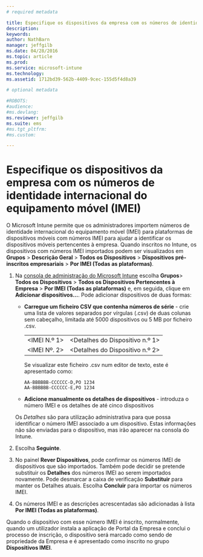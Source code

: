 ```yaml
---
# required metadata

title: Especifique os dispositivos da empresa com os números de identidade internacional do equipamento móvel (IMEI) | Microsoft Intune
description:
keywords:
author: NathBarn
manager: jeffgilb
ms.date: 04/28/2016
ms.topic: article
ms.prod:
ms.service: microsoft-intune
ms.technology:
ms.assetid: 1712bd39-562b-4409-9cec-155d5f4d8a39

# optional metadata

#ROBOTS:
#audience:
#ms.devlang:
ms.reviewer: jeffgilb
ms.suite: ems
#ms.tgt_pltfrm:
#ms.custom:

---
```


# Especifique os dispositivos da empresa com os números de identidade internacional do equipamento móvel (IMEI)
O Microsoft Intune permite que os administradores importem números de identidade internacional do equipamento móvel (IMEI) para plataformas de dispositivos móveis com números IMEI para ajudar a identificar os dispositivos móveis pertencentes à empresa. Quando inscritos no Intune, os dispositivos com números IMEI importados podem ser visualizados em **Grupos** > **Descrição Geral** > **Todos os Dispositivos** > **Dispositivos pré-inscritos empresariais** > **Por IMEI (Todas as plataformas)**.

1. Na [consola de administração do Microsoft Intune](http://manage.microsoft.com) escolha **Grupos**&gt; **Todos os Dispositivos** &gt; **Todos os Dispositivos Pertencentes à Empresa** &gt; **Por IMEI (Todas as plataformas)** e, em seguida, clique em **Adicionar dispositivos…**. Pode adicionar dispositivos de duas formas:

    -   **Carregue um ficheiro CSV que contenha números de série** - crie uma lista de valores separados por vírgulas (.csv) de duas colunas sem cabeçalho, limitada até 5000 dispositivos ou 5 MB por ficheiro .csv.

        |||
        |-|-|
        |&lt;IMEI N.º 1&gt;|&lt;Detalhes do Dispositivo n.º 1&gt;|
        |&lt;IMEI Nº. 2&gt;|&lt;Detalhes do Dispositivo n.º 2&gt;|
        Se visualizar este ficheiro .csv num editor de texto, este é apresentado como:

        ```
        AA-BBBBBB-CCCCCC-D,PO 1234
        AA-BBBBBB-CCCCCC-E,PO 1234
        ```

    -   **Adicione manualmente os detalhes de dispositivos** - introduza o número IMEI e os detalhes de até cinco dispositivos

   Os *Detalhes* são para utilização administrativa para que possa identificar o número IMEI associado a um dispositivo. Estas informações não são enviadas para o dispositivo, mas irão aparecer na consola do Intune.

2.   Escolha **Seguinte**.
3.  No painel **Rever Dispositivos**, pode confirmar os números IMEI de dispositivos que são importados. Também pode decidir se pretende substituir os **Detalhes** dos números IMEI ao serem importados novamente. Pode desmarcar a caixa de verificação **Substituir** para manter os Detalhes atuais. Escolha **Concluir** para importar os números IMEI.
4.  Os números IMEI e as descrições acrescentadas são adicionadas à lista **Por IMEI (Todas as plataformas)**.

Quando o dispositivo com esse número IMEI é inscrito, normalmente, quando um utilizador instala a aplicação de Portal da Empresa e conclui o processo de inscrição, o dispositivo será marcado como sendo de propriedade da Empresa e é apresentado como inscrito no grupo **Dispositivos IMEI**.


<!--HONumber=May16_HO5-->



